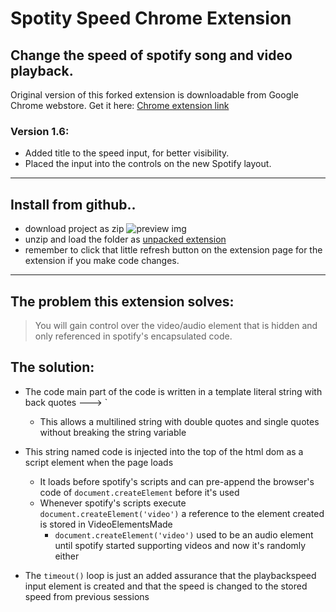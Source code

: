 # Spotity Speed Chrome Extension
Change the speed of spotify song and video playback.
---
Original version of this forked extension is downloadable from Google Chrome webstore. Get it here: [Chrome extension link](https://chrome.google.com/webstore/detail/spotify-playback-speed-ac/cgbihpjbhpdfbdckcabcniojdhcgblhd)

### Version 1.6:
 - Added title to the speed input, for better visibility.
 - Placed the input into the controls on the new Spotify layout.

---
## Install from github..
+ download project as zip ![preview img](https://i.stack.imgur.com/PrvYK.png)
+ unzip and load the folder as [unpacked extension](https://developer.chrome.com/extensions/getstarted#manifest)
+ remember to click that little refresh button on the extension page for the extension if you make code changes.
---
## The problem this extension solves: 
>  You will gain control over the video/audio element that is hidden and only referenced in spotify's encapsulated code.

## The solution: 
+ The code main part of the code is written in a template literal string with back quotes ---> `
	- This allows a multilined string with double quotes and single quotes without breaking the string variable
	
+ This string named code is injected into the top of the html dom as a script element when the page loads
	- It loads before spotify's scripts and can pre-append the browser's code of `document.createElement` before it's used
	- Whenever spotify's scripts execute `document.createElement('video')` a reference to the element created is stored in VideoElementsMade
		- `document.createElement('video')` used to be an audio element until spotify started supporting videos  and now it's randomly either
+ The `timeout()` loop is just an added assurance that the playbackspeed input element is created and that the speed is changed to the stored speed from previous sessions
